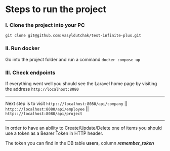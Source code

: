 # Steps to run the project
### I. Clone the project into your PC
`git clone git@github.com:vasyldutchak/test-infinite-plus.git`

### II. Run docker
Go into the project folder and run a command `docker compose up`

### III. Check endpoints
If everything went well you should see the Laravel home page by visiting the address `http://localhost:8080`
___
Next step is to visit `http:://localhost:8080/api/company` || `http:://localhost:8080/api/employee` || `http:://localhost:8080/api/project` 
___
In order to have an ability to Create/Update/Delete one of items you should use a token as a Bearer Token in HTTP header.

The token you can find in the DB table **users**, column **_remember_token_**
